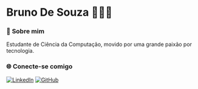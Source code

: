 
#  **Bruno De Souza** 👨🏽‍💻

### 🚀 **Sobre mim**

Estudante de Ciência da Computação, movido por uma grande paixão por tecnologia.

### 🌐 **Conecte-se comigo**

[![LinkedIn](https://img.shields.io/badge/LinkedIn-000?style=for-the-badge&logo=linkedin&logoColor=0E76A8)](https://www.linkedin.com/in/bruno-de-souza-santos-a4338b2a5/)&nbsp;[![GitHub](https://img.shields.io/badge/GitHub-000?style=for-the-badge&logo=github&logoColor=white)]()


